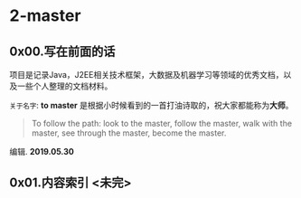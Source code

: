 # 2-master

## 0x00.写在前面的话

项目是记录Java，J2EE相关技术框架，大数据及机器学习等领域的优秀文档，以及一些个人整理的文档材料。

`关于名字`: **to master** 是根据小时候看到的一首打油诗取的，祝大家都能称为**大师**。

> To follow the path: look to the master, follow the master, walk with the master, see through the master, become the master.

编辑. **2019.05.30**

## 0x01.内容索引 <未完>